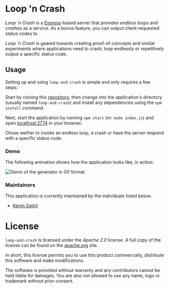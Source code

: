 # Loop 'n Crash

_Loop 'n Crash_ is a [Express](http://expressjs.com/)-based server that provides _endless loops_ and _crashes_ as a service. As a bonus feature, you can output client-requested status codes to.

_Loop 'n Crash_ is geared towards creating proof-of-concepts and similar experiments where applications need to crash, loop endlessly or repetitively output a specific status code.

## Usage

Setting up and using `loop-and-crash` is simple and only requires a few steps:

Start by cloning this [repository](https://bitbucket.org/frostedio/loop-and-crash), then change into the application's directory (usually named  `loop-and-crash`) and install any dependencies using the `npm install` command.

Next, start the application by running `npm start` (or: `node index.js`) and open [localhost:2774](http://localhost:2774/) in your browser.

Chose wether to invoke an endless loop, a crash or have the server respond with a specific status code.

### Demo

The following animation shows how the application looks like, in action:

![Demo of the generator in Gif format](http://frostedio-static.s3.amazonaws.com/loop-and-crash/demo-scale-50.gif)

### Maintainers

This application is currently maintained by the individuals listed below.

* [Kerim Satirli](mailto:kerim@icemobile.com)

# License

`loop-and-crash` is licensed under the _Apache 2.0_ license. A full copy of the license can be found on the [apache.org](http://www.apache.org/licenses/LICENSE-2.0) site.

In short, this license permits you to use this product commercially, distribute this software and make modifications.

The software is provided without warranty and any contributors cannot be held liable for damages. You are also not allowed to use any name, logo or trademark without prior consent.
